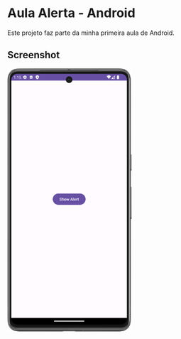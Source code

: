 # Aula Alerta - Android

Este projeto faz parte da minha primeira aula de Android.

## Screenshot

![extras/images/screenshot-2.png](extras/images/screenshot-2.png)
